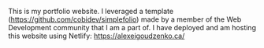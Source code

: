 This is my portfolio website. I leveraged a template (https://github.com/cobidev/simplefolio) made by a member of the Web Development community that I am a part of. I have deployed and am hosting this website using Netlify: https://alexeigoudzenko.ca/
